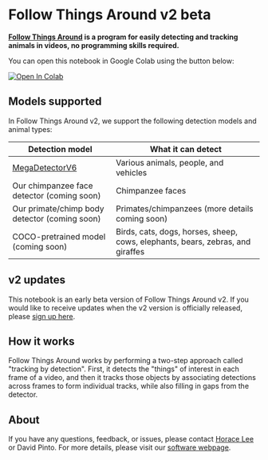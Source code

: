 # Follow Things Around v2 beta

**[Follow Things Around](https://www.robots.ox.ac.uk/~vgg/software/follow-things-around/) is a program for easily detecting and tracking animals in videos, no programming skills required.**

You can open this notebook in Google Colab using the button below:

<a target="_blank" href="https://colab.research.google.com/github/ox-vgg/follow-things-around/blob/v2_beta1/follow-things-around-v2-beta.ipynb">
  <img src="https://colab.research.google.com/assets/colab-badge.svg" alt="Open In Colab"/>
</a>

## Models supported

In Follow Things Around v2, we support the following detection models and animal types:

| Detection model                                                      | What it can detect                                                             |
|----------------------------------------------------------------------|--------------------------------------------------------------------------------|
| [MegaDetectorV6](https://github.com/microsoft/CameraTraps/tree/main) | Various animals, people, and vehicles                                          |
| Our chimpanzee face detector (coming soon)                           | Chimpanzee faces                                                               |
| Our primate/chimp body detector (coming soon)                        | Primates/chimpanzees (more details coming soon)                                |
| COCO-pretrained model (coming soon)                                  | Birds, cats, dogs, horses, sheep, cows, elephants, bears, zebras, and giraffes |

## v2 updates

This notebook is an early beta version of Follow Things Around v2. If you would like to receive updates when the v2 version is officially released, please [sign up here](https://docs.google.com/forms/d/e/1FAIpQLSdT0sa4AsRwo1m0qGDhr7GI9t2Z-A8Vko7bgDERdbh-MHVnUA/viewform).

## How it works

Follow Things Around works by performing a two-step approach called
"tracking by detection".  First, it detects the "things" of interest
in each frame of a video, and then it tracks those objects by
associating detections across frames to form individual tracks, while
also filling in gaps from the detector.

## About

If you have any questions, feedback, or issues, please contact [Horace
Lee](mailto:horacelee@robots.ox.ac.uk) or David Pinto. For more details, please visit our [software webpage](https://www.robots.ox.ac.uk/~vgg/software/follow-things-around/).
